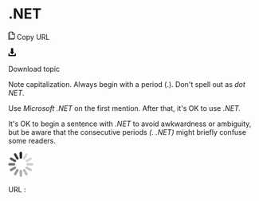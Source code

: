 # .NET

![Copy URL](media/net/Copy.png)
Copy URL

![Download](media/net/Download.png)

Download topic

Note capitalization. Always begin with a period (.). Don't spell out as *dot NET*. 

Use *Microsoft .NET* on the first mention. After that, it's OK to use *.NET.*

It's OK to begin a sentence with *.NET* to avoid awkwardness or ambiguity, but be aware that the consecutive periods *(. .NET)* might briefly confuse some readers.

![In progress](media/net/activity-large.gif)

URL :
